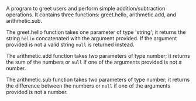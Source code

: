 A program to greet users and perform simple addition/subtraction operations. It contains three functions: greet.hello, arithmetic.add, and arithmetic.sub.

The greet.hello function takes one parameter of type 'string'; it returns the string `hello` concatenated with the argument provided. If the argument provided is not a valid string `null` is returned instead.

The arithmetic.add function takes two parameters of type number; it returns the sum of the numbers or `null` if one of the arguments provided is not a number.

The arithmetic.sub function takes two parameters of type number; it returns the difference between the numbers or `null` if one of the arguments provided is not a number.
